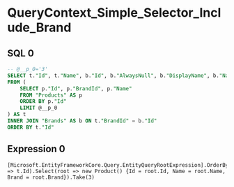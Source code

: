# QueryContext_Simple_Selector_Include_Brand

## SQL 0

```sql
-- @__p_0='3'
SELECT t."Id", t."Name", b."Id", b."AlwaysNull", b."DisplayName", b."Name", b."BrandDetails_Country_Name"
FROM (
    SELECT p."Id", p."BrandId", p."Name"
    FROM "Products" AS p
    ORDER BY p."Id"
    LIMIT @__p_0
) AS t
INNER JOIN "Brands" AS b ON t."BrandId" = b."Id"
ORDER BY t."Id"
```

## Expression 0

```text
[Microsoft.EntityFrameworkCore.Query.EntityQueryRootExpression].OrderBy(t => t.Id).Select(root => new Product() {Id = root.Id, Name = root.Name, Brand = root.Brand}).Take(3)
```

